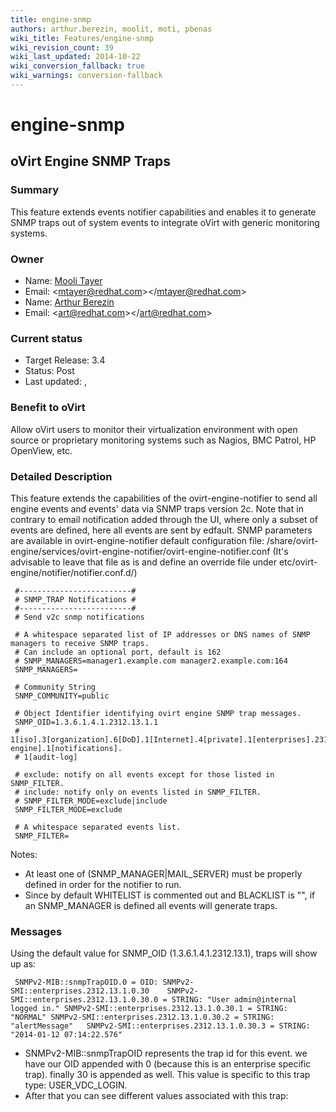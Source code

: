 ```yaml
---
title: engine-snmp
authors: arthur.berezin, moolit, moti, pbenas
wiki_title: Features/engine-snmp
wiki_revision_count: 39
wiki_last_updated: 2014-10-22
wiki_conversion_fallback: true
wiki_warnings: conversion-fallback
---
```


# engine-snmp

## oVirt Engine SNMP Traps

### Summary

This feature extends events notifier capabilities and enables it to generate SNMP traps out of system events to integrate oVirt with generic monitoring systems.

### Owner

*   Name: [Mooli Tayer](user:mtayer)
*   Email: <<mtayer@redhat.com>></<mtayer@redhat.com>>
*   Name: [Arthur Berezin](user:aberezin)
*   Email: <<art@redhat.com>></<art@redhat.com>>

### Current status

*   Target Release: 3.4
*   Status: Post
*   Last updated: ,

### Benefit to oVirt

Allow oVirt users to monitor their virtualization environment with open source or proprietary monitoring systems such as Nagios, BMC Patrol, HP OpenView, etc.

### Detailed Description

This feature extends the capabilities of the ovirt-engine-notifier to send all engine events and events' data via SNMP traps version 2c.
 Note that in contrary to email notification added through the UI, where only a subset of events are defined, here all events are sent by edfault.
 SNMP parameters are available in ovirt-engine-notifier default configuration file: /share/ovirt-engine/services/ovirt-engine-notifier/ovirt-engine-notifier.conf
 (It's advisable to leave that file as is and define an override file under etc/ovirt-engine/notifier/notifier.conf.d/)

     #-------------------------#
     # SNMP_TRAP Notifications #
     #-------------------------#
     # Send v2c snmp notifications

     # A whitespace separated list of IP addresses or DNS names of SNMP managers to receive SNMP traps.
     # Can include an optional port, default is 162
     # SNMP_MANAGERS=manager1.example.com manager2.example.com:164
     SNMP_MANAGERS=

     # Community String
     SNMP_COMMUNITY=public

     # Object Identifier identifying ovirt engine SNMP trap messages.
     SNMP_OID=1.3.6.1.4.1.2312.13.1.1
     # 1[iso].3[organization].6[DoD].1[Internet].4[private].1[enterprises].2312[redhat].13[ovirt-engine].1[notifications].
     # 1[audit-log]

     # exclude: notify on all events except for those listed in SNMP_FILTER.
     # include: notify only on events listed in SNMP_FILTER.
     # SNMP_FILTER_MODE=exclude|include
     SNMP_FILTER_MODE=exclude

     # A whitespace separated events list.
     SNMP_FILTER=

Notes:

*   At least one of (SNMP_MANAGER|MAIL_SERVER) must be properly defined in order for the notifier to run.
*   Since by default WHITELIST is commented out and BLACKLIST is "", if an SNMP_MANAGER is defined all events will generate traps.

### Messages

Using the default value for SNMP_OID (1.3.6.1.4.1.2312.13.1), traps will show up as:

     SNMPv2-MIB::snmpTrapOID.0 = OID: SNMPv2-SMI::enterprises.2312.13.1.0.30    SNMPv2-SMI::enterprises.2312.13.1.0.30.0 = STRING: "User admin@internal logged in." SNMPv2-SMI::enterprises.2312.13.1.0.30.1 = STRING: "NORMAL" SNMPv2-SMI::enterprises.2312.13.1.0.30.2 = STRING: "alertMessage"   SNMPv2-SMI::enterprises.2312.13.1.0.30.3 = STRING: "2014-01-12 07:14:22.576"

*   SNMPv2-MIB::snmpTrapOID represents the trap id for this event. we have our OID appended with 0 (because this is an enterprise specific trap). finally 30 is appended as well. This value is specific to this trap type: USER_VDC_LOGIN.
*   After that you can see different values associated with this trap:
